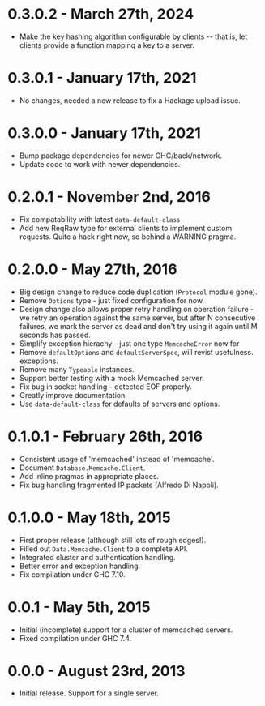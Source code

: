 # 0.3.0.2 - March 27th, 2024

* Make the key hashing algorithm configurable by clients -- that is, let
  clients provide a function mapping a key to a server.

# 0.3.0.1 - January 17th, 2021

* No changes, needed a new release to fix a Hackage upload issue.

# 0.3.0.0 - January 17th, 2021

* Bump package dependencies for newer GHC/back/network.
* Update code to work with newer dependencies.

# 0.2.0.1 - November 2nd, 2016

* Fix compatability with latest `data-default-class`
* Add new ReqRaw type for external clients to implement custom requests. Quite
  a hack right now, so behind a WARNING pragma.

# 0.2.0.0 - May 27th, 2016

* Big design change to reduce code duplication (`Protocol` module gone).
* Remove `Options` type - just fixed configuration for now.
* Design change also allows proper retry handling on operation failure - we
  retry an operation against the same server, but after N consecutive failures,
  we mark the server as dead and don't try using it again until M seconds has
  passed.
* Simplify exception hierachy - just one type `MemcacheError` now for
* Remove `defaultOptions` and `defaultServerSpec`, will revist usefulness.
  exceptions.
* Remove many `Typeable` instances.
* Support better testing with a mock Memcached server.
* Fix bug in socket handling - detected EOF properly.
* Greatly improve documentation.
* Use `data-default-class` for defaults of servers and options.

# 0.1.0.1 - February 26th, 2016

* Consistent usage of 'memcached' instead of 'memcache'.
* Document `Database.Memcache.Client`.
* Add inline pragmas in appropriate places.
* Fix bug handling fragmented IP packets (Alfredo Di Napoli).

# 0.1.0.0 - May 18th, 2015

* First proper release (although still lots of rough edges!).
* Filled out `Data.Memcache.Client` to a complete API.
* Integrated cluster and authentication handling.
* Better error and exception handling.
* Fix compilation under GHC 7.10.

# 0.0.1 - May 5th, 2015

* Initial (incomplete) support for a cluster of memcached servers.
* Fixed compilation under GHC 7.4.

# 0.0.0 - August 23rd, 2013

* Initial release. Support for a single server.

